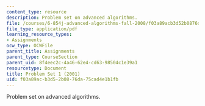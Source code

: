 ```yaml
---
content_type: resource
description: Problem set on advanced algorithms.
file: /courses/6-854j-advanced-algorithms-fall-2008/f03a89acb3d52b0876da75cad4e1b1fb_homework1.pdf
file_type: application/pdf
learning_resource_types:
- Assignments
ocw_type: OCWFile
parent_title: Assignments
parent_type: CourseSection
parent_uid: 8f4eec2c-4a46-62e4-cd63-98504c1e39a1
resourcetype: Document
title: Problem Set 1 (2001)
uid: f03a89ac-b3d5-2b08-76da-75cad4e1b1fb
---
```

Problem set on advanced algorithms.

